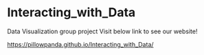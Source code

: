 # Interacting_with_Data

Data Visualization group project 
Visit below link to see our website! 

https://pillowpanda.github.io/Interacting_with_Data/

